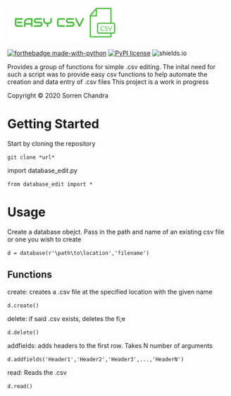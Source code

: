 ![Alt text](logo.png?raw=true "Title")

[![forthebadge made-with-python](https://img.shields.io/badge/Python-v3.8-blue)](https://www.python.org/)
[![PyPI license](https://img.shields.io/pypi/l/ansicolortags.svg)](https://github.com/SorrenC/easycsv/blob/master/LICENSE)
![shields.io](https://img.shields.io/badge/Status%20-Work%20In%20Progress-red)

Provides a group of functions for simple .csv editing. The inital need for such a script was to provide easy csv functions to help automate the creation and data entry of .csv files
This project is a work in progress 


Copyright © 2020 Sorren Chandra 

# Getting Started 
Start by cloning the repository 
```
git clone *url*
```
import database_edit.py
```
from database_edit import *
```
# Usage 
Create a database obejct. Pass in the path and name of an existing csv file or one you wish to create 
```
d = database(r'\path\to\location','filename')
```
## Functions 
create: creates a .csv file at the specified location with the given name
```
d.create()
```
delete: if said .csv exists, deletes the fi;e
```
d.delete()
```
addfields: adds headers to the first row. Takes N number of arguments
```
d.addfields('Header1','Header2','Header3',...,'HeaderN')
```
read: Reads the .csv 
```
d.read()
```
